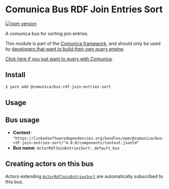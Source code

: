 # Comunica Bus RDF Join Entries Sort

[![npm version](https://badge.fury.io/js/%40comunica%2Fbus-rdf-join-entries-sort.svg)](https://www.npmjs.com/package/@comunica/bus-rdf-join-entries-sort)

A comunica bus for sorting join entries.

This module is part of the [Comunica framework](https://github.com/comunica/comunica),
and should only be used by [developers that want to build their own query engine](https://comunica.dev/docs/modify/).

[Click here if you just want to query with Comunica](https://comunica.dev/docs/query/).

## Install

```bash
$ yarn add @comunica/bus-rdf-join-entries-sort
```

## Usage

## Bus usage

* **Context**: `"https://linkedsoftwaredependencies.org/bundles/npm/@comunica/bus-rdf-join-entries-sort/^4.0.0/components/context.jsonld"`
* **Bus name**: `ActorRdfJoinEntriesSort:_default_bus`

## Creating actors on this bus

Actors extending [`ActorRdfJoinEntriesSort`](https://comunica.github.io/comunica/classes/_comunica_bus_rdf_join_entries_sort.ActorRdfJoinEntriesSort.html) are automatically subscribed to this bus.
